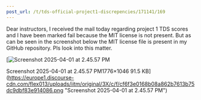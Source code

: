 ```yaml
---
post_url: /t/tds-official-project1-discrepencies/171141/169
---
```

Dear instructors, I received the mail today regarding project 1 TDS scores and I have been marked fail because the MIT license is not present. But as can be seen in the screenshot below the MIT license file is present in my GitHub repository. Pls look into this matter.  

[![Screenshot 2025-04-01 at 2.45.57 PM](https://europe1.discourse-cdn.com/flex013/uploads/iitm/optimized/3X/c/f/cf6f3e0168b08a862b7613b75dc9dbf83e914086_2_690x406.png)

Screenshot 2025-04-01 at 2.45.57 PM1776×1046 91.5 KB](https://europe1.discourse-cdn.com/flex013/uploads/iitm/original/3X/c/f/cf6f3e0168b08a862b7613b75dc9dbf83e914086.png "Screenshot 2025-04-01 at 2.45.57 PM")